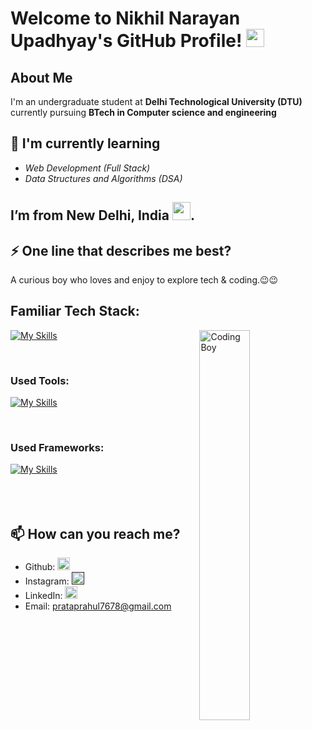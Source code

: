 
# Welcome to Nikhil Narayan Upadhyay's GitHub Profile! <img src="https://github.com/TheDudeThatCode/TheDudeThatCode/blob/master/Assets/Hi.gif" width="29">

## About Me

I'm an undergraduate student at **Delhi Technological University (DTU)** currently pursuing **BTech in Computer science and engineering**

## 🌱 I'm currently learning

- *Web Development (Full Stack)*
- *Data Structures and Algorithms (DSA)*

## I’m from New Delhi, India <img src="https://github.com/TheDudeThatCode/TheDudeThatCode/blob/master/Assets/Earth.gif" width="29">.


## ⚡ One line that describes me best? 
A curious boy who loves and enjoy to explore tech & coding.😉😉


## Familiar Tech Stack:

<!-- coding boy -->
<img width="40%" align="right" alt="Coding Boy" src="https://github.com/sanajitjana/sanajitjana/blob/master/coding.gif?raw=true" />

<!-- language -->

[![My Skills](https://skillicons.dev/icons?i=mongodb,mysql,python,nodejs,js,html,css)]()

<br/>

### Used Tools:

[![My Skills](https://skillicons.dev/icons?i=git,github)]()

<br/>

### Used Frameworks:

[![My Skills](https://skillicons.dev/icons?i=express,django,bootstrap)]()
<br><br><br><br>

## 📫 How can you reach me?

- Github: [<img src='https://cdn.jsdelivr.net/npm/simple-icons@3.0.1/icons/github.svg' alt='github' height='20'>](https://github.com/Rahul69-aiiy)
- Instagram: [<img src='https://cdn.jsdelivr.net/npm/simple-icons@3.0.1/icons/instagram.svg' alt='instagram' height='20'>]()
- LinkedIn: [<img src='https://cdn.jsdelivr.net/npm/simple-icons@3.0.1/icons/linkedin.svg' alt='linkedin' height='20'>](www.linkedin.com/in/rahul-pratap-456a251bb)
- Email: [prataprahul7678@gmail.com](mailto:mdhv694@gmail.com)



<!---
NikhilNarayan1/NikhilNarayan1 is a ✨ special ✨ repository because its `README.md` (this file) appears on your GitHub profile.
You can click the Preview link to take a look at your changes.
--->
